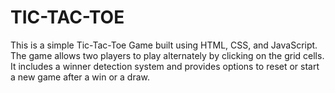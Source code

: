 # TIC-TAC-TOE
This is a simple Tic-Tac-Toe Game built using HTML, CSS, and JavaScript. The game allows two players to play alternately by clicking on the grid cells. It includes a winner detection system and provides options to reset or start a new game after a win or a draw.
